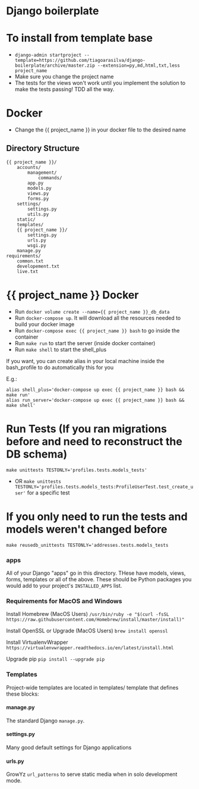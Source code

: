 Django boilerplate
===============================================================================

# To install from template base
- `django-admin startproject --template=https://github.com/tiagoarasilva/django-boilerplate/archive/master.zip --extension=py,md,html,txt,less project_name`
- Make sure you change the project name
- The tests for the views won't work until you implement the solution to make the tests passing! TDD all the way.

# Docker
- Change the {{ project_name }} in your docker file to the desired name

## Directory Structure
    {{ project_name }}/
        accounts/
            management/
                commands/
            app.py
            models.py
            views.py
            forms.py
        settings/
            settings.py
            utils.py
        static/
        templates/
        {{ project_name }}/
            settings.py
            urls.py
            wsgi.py
        manage.py
    requirements/
        common.txt
        developement.txt
        live.txt

# {{ project_name }} Docker
-  Run `docker volume create --name={{ project_name }}_db_data`
-  Run `docker-compose up`. It will download all the resources needed to build your docker image
-  Run `docker-compose exec {{ project_name }} bash` to go inside the container
-  Run `make run` to start the server (inside docker container)
-  Run `make shell` to start the shell_plus

If you want, you can create alias in your local machine inside the bash_profile to do automatically this for you

E.g.:

```Shell
alias shell_plus='docker-compose up exec {{ project_name }} bash && make run'
alias run_server='docker-compose up exec {{ project_name }} bash && make shell'
```


# Run Tests (If you ran migrations before and need to reconstruct the DB schema)
`make unittests TESTONLY='profiles.tests.models_tests'`
- OR
`make unittests TESTONLY='profiles.tests.models_tests:ProfileUserTest.test_create_user'` for a specific test

# If you only need to run the tests and models weren't changed before
`make reusedb_unittests TESTONLY='addresses.tests.models_tests`
### apps

All of your Django "apps" go in this directory. THese have models, views, forms,
templates or all of the above. These should be Python packages you would add to
your project's `INSTALLED_APPS` list.


### Requirements for MacOS and Windows

Install Homebrew (MacOS Users)
`/usr/bin/ruby -e "$(curl -fsSL https://raw.githubusercontent.com/Homebrew/install/master/install)"`

Install OpenSSL or Upgrade (MacOS Users)
`brew install openssl`

Install VirtualenvWrapper
`https://virtualenvwrapper.readthedocs.io/en/latest/install.html`

Upgrade pip
`pip install --upgrade pip`

### Templates

Project-wide templates are located in templates/ template that defines
these blocks:

#### manage.py

The standard Django `manage.py`.

#### settings.py

Many good default settings for Django applications

#### urls.py

GrowYz `url_patterns` to serve static media when in solo development mode.
